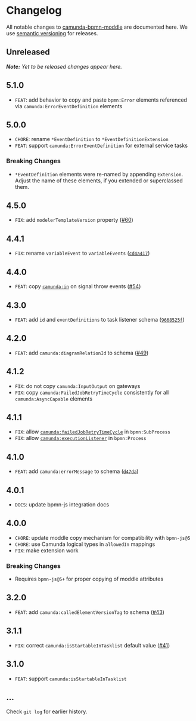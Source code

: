 # Changelog

All notable changes to [camunda-bpmn-moddle](https://github.com/camunda/camunda-bpmn-moddle) are documented here. We use [semantic versioning](http://semver.org/) for releases.

## Unreleased

___Note:__ Yet to be released changes appear here._

## 5.1.0

* `FEAT`: add behavior to copy and paste `bpmn:Error` elements referenced via `camunda:ErrorEventDefinition` elements

## 5.0.0

* `CHORE`: rename `*EventDefinition` to `*EventDefinitionExtension`
* `FEAT`: support `camunda:ErrorEventDefinition` for external service tasks

### Breaking Changes

* `*EventDefinition` elements were re-named by appending `Extension`. Adjust the name of these elements, if you extended or superclassed them.

## 4.5.0

* `FIX`: add `modelerTemplateVersion` property ([#60](https://github.com/camunda/camunda-bpmn-moddle/pull/60))

## 4.4.1

* `FIX`: rename `variableEvent` to `variableEvents` ([`cd4a417`](https://github.com/camunda/camunda-bpmn-moddle/commit/cd4a417c1ee7831646f896d2360854aee7ee1ad3))

## 4.4.0

* `FEAT`: copy [`camunda:in`](https://docs.camunda.org/manual/7.12/reference/bpmn20/custom-extensions/extension-elements/#in) on signal throw events ([#54](https://github.com/camunda/camunda-bpmn-moddle/pull/54))

## 4.3.0

* `FEAT`: add `id` and `eventDefinitions` to task listener schema ([`9668525f`](https://github.com/camunda/camunda-bpmn-moddle/commit/9668525f217df6938312e84bde0f022115ea5935))

## 4.2.0

* `FEAT`: add `camunda:diagramRelationId` to schema ([#49](https://github.com/camunda/camunda-bpmn-moddle/issues/49))

## 4.1.2

* `FIX`: do not copy `camunda:InputOutput` on gateways
* `FIX`: copy `camunda:FailedJobRetryTimeCycle` consistently for all `camunda:AsyncCapable` elements

## 4.1.1

* `FIX`: allow [`camunda:failedJobRetryTimeCycle`](https://docs.camunda.org/manual/7.11/reference/bpmn20/custom-extensions/extension-elements/#failedjobretrytimecycle) in `bpmn:SubProcess`
* `FIX`: allow [`camunda:executionListener`](https://docs.camunda.org/manual/7.11/reference/bpmn20/custom-extensions/extension-elements/#executionlistener) in `bpmn:Process`

## 4.1.0

* `FEAT`: add `camunda:errorMessage` to schema ([`d47da`](https://github.com/camunda/camunda-bpmn-moddle/commit/d47da3a8e90b90994fd397c3ddb6572ce6dcbc1c))

## 4.0.1

* `DOCS`: update bpmn-js integration docs

## 4.0.0

* `CHORE`: update moddle copy mechanism for compatibility with `bpmn-js@5`
* `CHORE`: use Camunda logical types in `allowedIn` mappings
* `FIX`: make extension work

### Breaking Changes

* Requires `bpmn-js@5+` for proper copying of moddle attributes

## 3.2.0

* `FEAT`: add `camunda:calledElementVersionTag` to schema ([#43](https://github.com/camunda/camunda-bpmn-moddle/issues/43))

## 3.1.1

* `FIX`: correct `camunda:isStartableInTasklist` default value ([#41](https://github.com/camunda/camunda-bpmn-moddle/issues/41))

## 3.1.0

* `FEAT`: support `camunda:isStartableInTasklist`

## ...

Check `git log` for earlier history.

